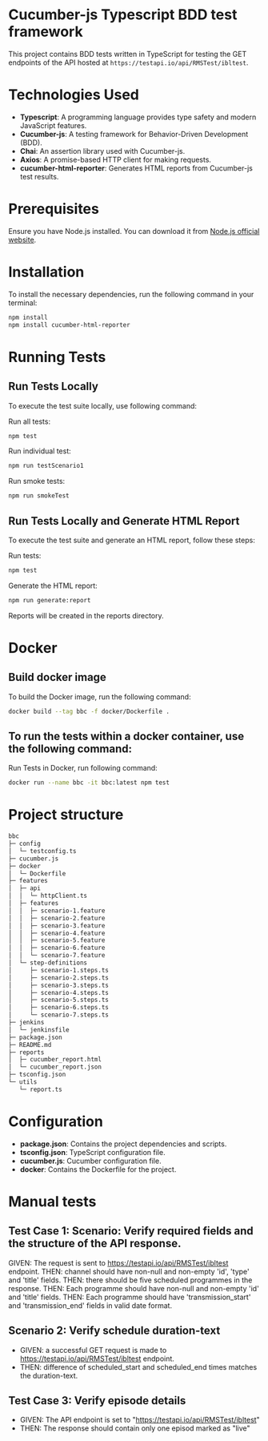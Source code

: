 # Cucumber-js Typescript BDD test framework

This project contains BDD tests written in TypeScript for testing the GET endpoints of the API hosted at `https://testapi.io/api/RMSTest/ibltest`.

# Technologies Used
- **Typescript**: A programming language provides type safety and modern JavaScript features.
- **Cucumber-js**: A testing framework for Behavior-Driven Development (BDD).
- **Chai**: An assertion library used with Cucumber-js.
- **Axios**: A promise-based HTTP client for making requests.
- **cucumber-html-reporter**: Generates HTML reports from Cucumber-js test results.

# Prerequisites

Ensure you have Node.js installed. You can download it from [Node.js official website](https://nodejs.org/).

# Installation

To install the necessary dependencies, run the following command in your terminal:

```sh
npm install
npm install cucumber-html-reporter
```

# Running Tests
## Run Tests Locally
To execute the test suite locally, use following command:

Run all tests:

```sh
npm test
```

Run individual test:

```sh
npm run testScenario1
```

Run smoke tests:

```sh
npm run smokeTest
```

## Run Tests Locally and Generate HTML Report
To execute the test suite and generate an HTML report, follow these steps:

Run tests:

```sh
npm test
```

Generate the HTML report:

```sh
npm run generate:report
```

Reports will be created in the reports directory.

# Docker
## Build docker image
To build the Docker image, run the following command:

```sh
docker build --tag bbc -f docker/Dockerfile .
```

## To run the tests within a docker container, use the following command:
Run Tests in Docker, run following command:
```sh
docker run --name bbc -it bbc:latest npm test
```

# Project structure
```sh
bbc
├─ config
│  └─ testconfig.ts
├─ cucumber.js
├─ docker
│  └─ Dockerfile
├─ features
│  ├─ api
│  │  └─ httpClient.ts
│  ├─ features
│  │  ├─ scenario-1.feature
│  │  ├─ scenario-2.feature
│  │  ├─ scenario-3.feature
│  │  ├─ scenario-4.feature
│  │  ├─ scenario-5.feature
│  │  ├─ scenario-6.feature
│  │  └─ scenario-7.feature
│  └─ step-definitions
│     ├─ scenario-1.steps.ts
│     ├─ scenario-2.steps.ts
│     ├─ scenario-3.steps.ts
│     ├─ scenario-4.steps.ts
│     ├─ scenario-5.steps.ts
│     ├─ scenario-6.steps.ts
│     └─ scenario-7.steps.ts
├─ jenkins
│  └─ jenkinsfile
├─ package.json
├─ README.md
├─ reports
│  ├─ cucumber_report.html
│  └─ cucumber_report.json
├─ tsconfig.json
└─ utils
   └─ report.ts
```

# Configuration
- **package.json**: Contains the project dependencies and scripts.
- **tsconfig.json**: TypeScript configuration file.
- **cucumber.js**: Cucumber configuration file.
- **docker**: Contains the Dockerfile for the project.

# Manual tests

## Test Case 1: Scenario: Verify required fields and the structure of the API response.
GIVEN: The request is sent to https://testapi.io/api/RMSTest/ibltest endpoint.
THEN: channel should have non-null and non-empty 'id', 'type' and 'title' fields.
THEN: there should be five scheduled programmes in the response.
THEN: Each programme should have non-null and non-empty 'id' and 'title' fields.
THEN: Each programme should have 'transmission_start' and 'transmission_end' fields in valid date format.

## Scenario 2: Verify schedule duration-text
- GIVEN: a successful GET request is made to https://testapi.io/api/RMSTest/ibltest endpoint.
- THEN: difference of scheduled_start and scheduled_end times matches the duration-text.

## Test Case 3: Verify episode details
- GIVEN: The API endpoint is set to "https://testapi.io/api/RMSTest/ibltest"
- THEN: The response should contain only one episod marked as "live"
